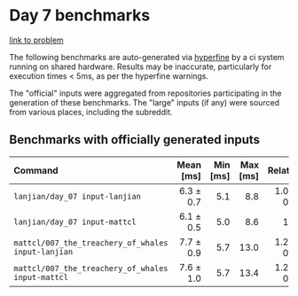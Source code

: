 # Day 7 benchmarks

[link to problem](http://adventofcode.com/2021/day/7)

The following benchmarks are auto-generated via [hyperfine](https://github.com/sharkdp/hyperfine) by a ci system running on shared hardware. Results may be inaccurate, particularly for execution times < 5ms, as per the hyperfine warnings.

The "official" inputs were aggregated from repositories participating in the generation of these benchmarks. The "large" inputs (if any) were sourced from various places, including the subreddit.

## Benchmarks with officially generated inputs
| Command | Mean [ms] | Min [ms] | Max [ms] | Relative |
|:---|---:|---:|---:|---:|
| `lanjian/day_07 input-lanjian` | 6.3 ± 0.7 | 5.1 | 8.8 | 1.03 ± 0.14 |
| `lanjian/day_07 input-mattcl` | 6.1 ± 0.5 | 5.0 | 8.6 | 1.00 |
| `mattcl/007_the_treachery_of_whales input-lanjian` | 7.7 ± 0.9 | 5.7 | 13.0 | 1.26 ± 0.18 |
| `mattcl/007_the_treachery_of_whales input-mattcl` | 7.6 ± 1.0 | 5.7 | 13.4 | 1.25 ± 0.19 |
